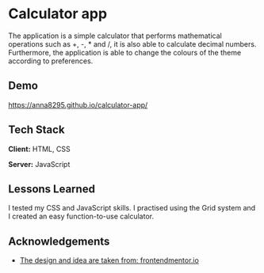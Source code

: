 
# Calculator app

The application is a simple calculator that performs mathematical operations such as +, -, * and /, it is also able to calculate decimal numbers. Furthermore, the application is able to change the colours of the theme according to preferences.


## Demo

https://anna8295.github.io/calculator-app/


## Tech Stack

**Client:** HTML, CSS

**Server:** JavaScript


## Lessons Learned

I tested my CSS and JavaScript skills. I practised using the Grid system and I created an easy function-to-use calculator. 


## Acknowledgements

 - [The design and idea are taken from: frontendmentor.io](https://www.frontendmentor.io/challenges/calculator-app-9lteq5N29)



